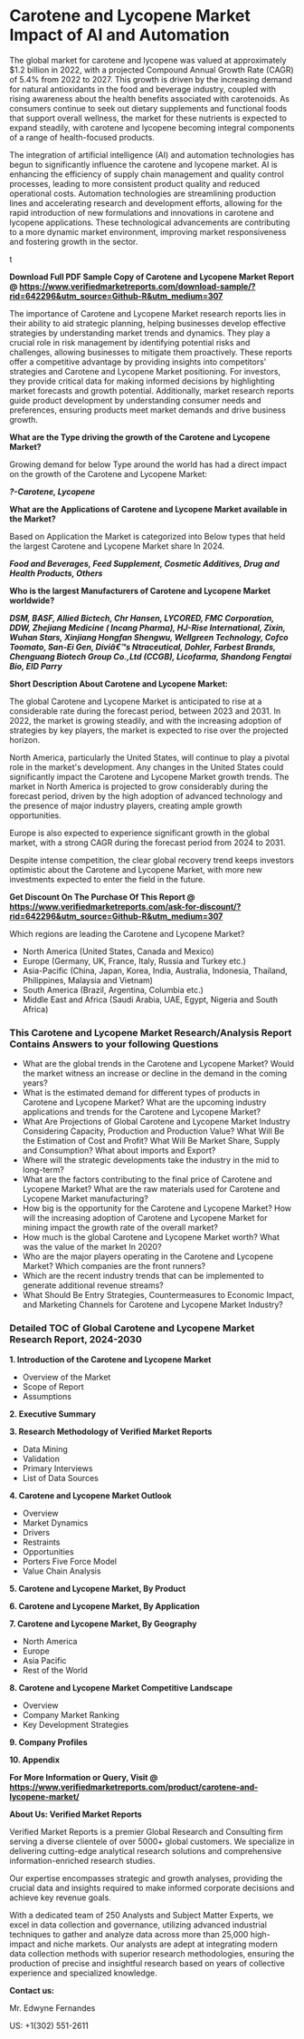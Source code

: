 <meta name="title" content="Global Carotene and Lycopene Market Impact of AI and Automation"><meta name="description" content="The global market for carotene and lycopene was valued at approximately $1.2 billion in 2022, with a projected Compound Annual Growth Rate (CAGR) of 5.4% from 2022 to "><meta name="title" content="Carotene and Lycopene Market Size, Share, Scope, Trends, Growth, Opportunities, Analysis, Forecast"><h1>Carotene and Lycopene Market Impact of AI and Automation</h1><p>The global market for carotene and lycopene was valued at approximately $1.2 billion in 2022, with a projected Compound Annual Growth Rate (CAGR) of 5.4% from 2022 to 2027. This growth is driven by the increasing demand for natural antioxidants in the food and beverage industry, coupled with rising awareness about the health benefits associated with carotenoids. As consumers continue to seek out dietary supplements and functional foods that support overall wellness, the market for these nutrients is expected to expand steadily, with carotene and lycopene becoming integral components of a range of health-focused products.</p><p>The integration of artificial intelligence (AI) and automation technologies has begun to significantly influence the carotene and lycopene market. AI is enhancing the efficiency of supply chain management and quality control processes, leading to more consistent product quality and reduced operational costs. Automation technologies are streamlining production lines and accelerating research and development efforts, allowing for the rapid introduction of new formulations and innovations in carotene and lycopene applications. These technological advancements are contributing to a more dynamic market environment, improving market responsiveness and fostering growth in the sector.</p>t</p><p id="" class=""><strong>Download Full PDF Sample Copy of Carotene and Lycopene Market Report @ <a href="https://www.verifiedmarketreports.com/download-sample/?rid=642296&utm_source=Github-R&utm_medium=307" target="_blank">https://www.verifiedmarketreports.com/download-sample/?rid=642296&utm_source=Github-R&utm_medium=307</a></strong></p><p>The importance of&nbsp;Carotene and Lycopene Market research reports lies in their ability to aid strategic planning, helping businesses develop effective strategies by understanding market trends and dynamics. They play a crucial role in risk management by identifying potential risks and challenges, allowing businesses to mitigate them proactively. These reports offer a competitive advantage by providing insights into competitors' strategies and Carotene and Lycopene Market positioning. For investors, they provide critical data for making informed decisions by highlighting market forecasts and growth potential. Additionally, market research reports guide product development by understanding consumer needs and preferences, ensuring products meet market demands and drive business growth.</p><p><strong>What are the&nbsp;Type driving the growth of the Carotene and Lycopene Market?</strong></p><p id="" class="">Growing demand for below Type around the world has had a direct impact on the growth of the Carotene and Lycopene Market:</p><em><strong>?-Carotene, Lycopene</strong></em></p><strong>What are the&nbsp;Applications&nbsp;of Carotene and Lycopene Market available in the Market?</strong></p><p id="" class="">Based on Application the Market is categorized into Below types that held the largest Carotene and Lycopene Market share In 2024.</p><em><strong>Food and Beverages, Feed Supplement, Cosmetic Additives, Drug and Health Products, Others</strong></em></p><strong>Who is the largest Manufacturers of Carotene and Lycopene Market worldwide?</strong></p><p><em><strong>DSM, BASF, Allied Bictech, Chr Hansen, LYCORED, FMC Corporation, DDW, Zhejiang Medicine ( Incang Pharma), HJ-Rise International, Zixin, Wuhan Stars, Xinjiang Hongfan Shengwu, Wellgreen Technology, Cofco Toomato, San-Ei Gen, Diviâ€™s Ntraceutical, Dohler, Farbest Brands, Chenguang Biotech Group Co.,Ltd (CCGB), Licofarma, Shandong Fengtai Bio, EID Parry</strong></em></p><p id="" class=""><strong>Short Description About Carotene and Lycopene Market:</strong></p><p>The global Carotene and Lycopene Market is anticipated to rise at a considerable rate during the forecast period, between 2023 and 2031. In 2022, the market is growing steadily, and with the increasing adoption of strategies by key players, the market is expected to rise over the projected horizon.</p><p>North America, particularly the United States, will continue to play a pivotal role in the market's development. Any changes in the United States could significantly impact the Carotene and Lycopene Market growth trends. The market in North America is projected to grow considerably during the forecast period, driven by the high adoption of advanced technology and the presence of major industry players, creating ample growth opportunities.</p><p>Europe is also expected to experience significant growth in the global market, with a strong CAGR during the forecast period from 2024 to 2031.</p><p>Despite intense competition, the clear global recovery trend keeps investors optimistic about the Carotene and Lycopene Market, with more new investments expected to enter the field in the future.</p><p id="" class=""><strong>Get Discount On The Purchase Of This Report @ <a href="https://www.verifiedmarketreports.com/ask-for-discount/?rid=642296&utm_source=Github-R&utm_medium=307" target="_blank">https://www.verifiedmarketreports.com/ask-for-discount/?rid=642296&utm_source=Github-R&utm_medium=307</a></strong></p>Which regions are leading the Carotene and Lycopene Market?</p><ul><li>North America (United States, Canada and Mexico)</li><li>Europe (Germany, UK, France, Italy, Russia and Turkey etc.)</li><li>Asia-Pacific (China, Japan, Korea, India, Australia, Indonesia, Thailand, Philippines, Malaysia and Vietnam)</li><li>South America (Brazil, Argentina, Columbia etc.)</li><li>Middle East and Africa (Saudi Arabia, UAE, Egypt, Nigeria and South Africa)</li></ul><h3 id="" class="">This Carotene and Lycopene Market Research/Analysis Report Contains Answers to your following Questions</h3><ul><li>What are the global trends in the Carotene and Lycopene Market? Would the market witness an increase or decline in the demand in the coming years?</li><li>What is the estimated demand for different types of products in Carotene and Lycopene Market? What are the upcoming industry applications and trends for the Carotene and Lycopene Market?</li><li>What Are Projections of Global Carotene and Lycopene Market Industry Considering Capacity, Production and Production Value? What Will Be the Estimation of Cost and Profit? What Will Be Market Share, Supply and Consumption? What about imports and Export?</li><li>Where will the strategic developments take the industry in the mid to long-term?</li><li>What are the factors contributing to the final price of Carotene and Lycopene Market? What are the raw materials used for Carotene and Lycopene Market manufacturing?</li><li>How big is the opportunity for the Carotene and Lycopene Market? How will the increasing adoption of Carotene and Lycopene Market for mining impact the growth rate of the overall market?</li><li>How much is the global Carotene and Lycopene Market worth? What was the value of the market In 2020?</li><li>Who are the major players operating in the Carotene and Lycopene Market? Which companies are the front runners?</li><li>Which are the recent industry trends that can be implemented to generate additional revenue streams?</li><li>What Should Be Entry Strategies, Countermeasures to Economic Impact, and Marketing Channels for Carotene and Lycopene Market Industry?</li></ul><h3 id="" class="">Detailed TOC of Global Carotene and Lycopene Market Research Report, 2024-2030</h3><p id="" class=""><strong>1. Introduction of the Carotene and Lycopene Market</strong></p><ul><li>Overview of the Market</li><li>Scope of Report</li><li>Assumptions</li></ul><p id="" class=""><strong>2. Executive Summary</strong></p><p id="" class=""><strong>3. Research Methodology of Verified Market Reports</strong></p><ul><li>Data Mining</li><li>Validation</li><li>Primary Interviews</li><li>List of Data Sources</li></ul><p id="" class=""><strong>4. Carotene and Lycopene Market Outlook</strong></p><ul><li>Overview</li><li>Market Dynamics</li><li>Drivers</li><li>Restraints</li><li>Opportunities</li><li>Porters Five Force Model</li><li>Value Chain Analysis</li></ul><p id="" class=""><strong>5. Carotene and Lycopene Market, By Product</strong></p><p id="" class=""><strong>6. Carotene and Lycopene Market, By Application</strong></p><p id="" class=""><strong>7. Carotene and Lycopene Market, By Geography</strong></p><ul><li>North America</li><li>Europe</li><li>Asia Pacific</li><li>Rest of the World</li></ul><p id="" class=""><strong>8. Carotene and Lycopene Market Competitive Landscape</strong></p><ul><li>Overview</li><li>Company Market Ranking</li><li>Key Development Strategies</li></ul><p id="" class=""><strong>9. Company Profiles</strong></p><p id="" class=""><strong>10. Appendix</strong></p><p id="" class=""><strong>For More Information or Query, Visit @ <a href="https://www.verifiedmarketreports.com/product/carotene-and-lycopene-market/" target="_blank">https://www.verifiedmarketreports.com/product/carotene-and-lycopene-market/</a></strong></p><p id="" class=""><strong>About Us: Verified Market Reports</strong></p><p id="" class="">Verified Market Reports is a premier Global Research and Consulting firm serving a diverse clientele of over 5000+ global customers. We specialize in delivering cutting-edge analytical research solutions and comprehensive information-enriched research studies.</p><p id="" class="">Our expertise encompasses strategic and growth analyses, providing the crucial data and insights required to make informed corporate decisions and achieve key revenue goals.</p><p id="" class="">With a dedicated team of 250 Analysts and Subject Matter Experts, we excel in data collection and governance, utilizing advanced industrial techniques to gather and analyze data across more than 25,000 high-impact and niche markets. Our analysts are adept at integrating modern data collection methods with superior research methodologies, ensuring the production of precise and insightful research based on years of collective experience and specialized knowledge.</p><p id="" class=""><strong>Contact us:</strong></p><p id="" class="">Mr. Edwyne Fernandes</p><p id="" class="">US: +1(302) 551-2611</p>